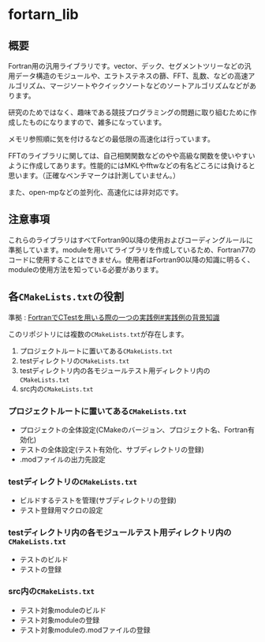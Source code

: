 # fortarn_lib

## 概要

Fortran用の汎用ライブラリです。vector、デック、セグメントツリーなどの汎用データ構造のモジュールや、エラトステネスの篩、FFT、乱数、などの高速アルゴリズム、マージソートやクイックソートなどのソートアルゴリズムなどがあります。

研究のためではなく、趣味である競技プログラミングの問題に取り組むために作成したものになりますので、雑多になっています。

メモリ参照順に気を付けるなどの最低限の高速化は行っています。

FFTのライブラリに関しては、自己相関関数などのやや高級な関数を使いやすいように作成してあります。性能的にはMKLやfftwなどの有名どころには負けると思います。（正確なベンチマークは計測していません。）

また、open-mpなどの並列化、高速化には非対応です。

## 注意事項

これらのライブラリはすべてFortran90以降の使用およびコーディングルールに準拠しています。moduleを用いてライブラリを作成しているため、Fortran77のコードに使用することはできません。使用者はFortran90以降の知識に明るく、moduleの使用方法を知っている必要があります。


## 各`CMakeLists.txt`の役割

準拠 : [FortranでCTestを用いる際の一つの実践例#実践例の背景知識](https://qiita.com/implicit_none/items/dc83695c301f107dbd6c#%E5%AE%9F%E8%B7%B5%E4%BE%8B%E3%81%AE%E8%83%8C%E6%99%AF%E7%9F%A5%E8%AD%98)

このリポジトリには複数の`CMakeLists.txt`が存在します。

1. プロジェクトルートに置いてある`CMakeLists.txt`
2. testディレクトリの`CMakeLists.txt`
3. testディレクトリ内の各モジュールテスト用ディレクトリ内の`CMakeLists.txt`
4. src内の`CMakeLists.txt`

### プロジェクトルートに置いてある`CMakeLists.txt`

* プロジェクトの全体設定(CMakeのバージョン、プロジェクト名、Fortran有効化)
* テストの全体設定(テスト有効化、サブディレクトリの登録)
* .modファイルの出力先設定

### testディレクトリの`CMakeLists.txt`

* ビルドするテストを管理(サブディレクトリの登録)
* テスト登録用マクロの設定

### testディレクトリ内の各モジュールテスト用ディレクトリ内の`CMakeLists.txt`

* テストのビルド
* テストの登録

### src内の`CMakeLists.txt`

* テスト対象moduleのビルド
* テスト対象moduleの登録
* テスト対象moduleの.modファイルの登録

